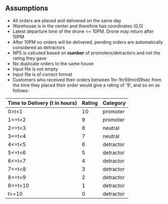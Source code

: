 ## Assumptions

* All orders are placed and delivered on the same day
* Warehouse is in the center and therefore has coordinates (0,0)
* Latest departure time of the drone <= 10PM. Drone may return after 10PM
* After 10PM no orders will be delivered, pending orders are automatically considered as detractors
* NPS is calcuted based on **number** of promoters/detractors and not the rating they gave
* No duplicate orders to the same house
* Input file is not empty
* Input file is of correct format
* Customers who received their orders between 1hr-1hr59min59sec from the time they placed their order would give a rating of '9', and so on as follows-

| Time to Delivery (t in hours) | Rating       | Category  |
| -------------                 | -------------| -----------
| 0>t<1                         |10            |  promoter
| 1<=t<2                        |9             |  promoter 
| 2<=t<3                        |8             |  neutral 
| 3<=t<4                        |7             |  neutral
| 4<=t<5                        |6             |  detractor
| 5<=t<6                        |5             |  detractor 
| 6<=t<7                        |4             |  detractor 
| 7<=t<8                        |3             |  detractor
| 8<=t<9                        |2             |  detractor 
| 9<=t<10                       |1             |  detractor 
| t>=10                         |0             |  detractor 
